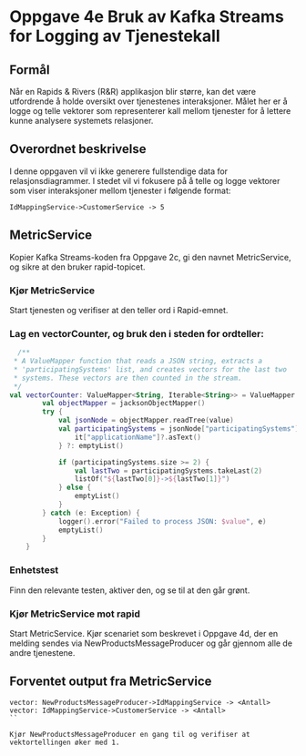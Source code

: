 # Oppgave 4e Bruk av Kafka Streams for Logging av Tjenestekall

##  Formål
Når en Rapids & Rivers (R&R) applikasjon blir større, kan det være utfordrende å holde oversikt over tjenestenes interaksjoner. Målet her er å logge og telle vektorer som representerer kall mellom tjenester for å lettere kunne analysere systemets relasjoner.

## Overordnet beskrivelse
I denne oppgaven vil vi ikke generere fullstendige data for relasjonsdiagrammer. I stedet vil vi fokusere på å telle og logge vektorer som viser interaksjoner mellom tjenester i følgende format:
```
IdMappingService->CustomerService -> 5
```

## MetricService
Kopier Kafka Streams-koden fra Oppgave 2c, gi den navnet MetricService, og sikre at den bruker rapid-topicet.

### Kjør MetricService
Start tjenesten og verifiser at den teller ord i Rapid-emnet.

### Lag en vectorCounter, og bruk den i steden for ordteller:
```kotlin
  /**
 * A ValueMapper function that reads a JSON string, extracts a
 * 'participatingSystems' list, and creates vectors for the last two
 * systems. These vectors are then counted in the stream.
 */
val vectorCounter: ValueMapper<String, Iterable<String>> = ValueMapper { value ->
        val objectMapper = jacksonObjectMapper()
        try {
            val jsonNode = objectMapper.readTree(value)
            val participatingSystems = jsonNode["participatingSystems"]?.mapNotNull {
                it["applicationName"]?.asText()
            } ?: emptyList()

            if (participatingSystems.size >= 2) {
                val lastTwo = participatingSystems.takeLast(2)
                listOf("${lastTwo[0]}->${lastTwo[1]}")
            } else {
                emptyList()
            }
        } catch (e: Exception) {
            logger().error("Failed to process JSON: $value", e)
            emptyList()
        }
    }
```

### Enhetstest
Finn den relevante testen, aktiver den, og se til at den går grønt.

### Kjør MetricService mot rapid
Start MetricService.
Kjør scenariet som beskrevet i Oppgave 4d, 
der en melding sendes via NewProductsMessageProducer og går gjennom alle de andre tjenestene.

## Forventet output fra MetricService
````
vector: NewProductsMessageProducer->IdMappingService -> <Antall>
vector: IdMappingService->CustomerService -> <Antall>
``

Kjør NewProductsMessageProducer en gang til og verifiser at vektortellingen øker med 1.



